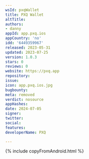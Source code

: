 ```yaml
---
wsId: pxqWallet
title: PXQ Wallet
altTitle: 
authors:
- danny
appId: app.pxq.ios
appCountry: 'no'
idd: '6449359967'
released: 2023-05-31
updated: 2023-07-25
version: 1.0.3
stars: 0
reviews: 0
website: https://pxq.app
repository: 
issue: 
icon: app.pxq.ios.jpg
bugbounty: 
meta: removed
verdict: nosource
appHashes: 
date: 2024-07-05
signer: 
twitter: 
social: 
features: 
developerName: PXQ

---
```


{% include copyFromAndroid.html %}
